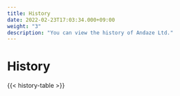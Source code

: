 ```yaml
---
title: History
date: 2022-02-23T17:03:34.000+09:00
weight: "3"
description: "You can view the history of Andaze Ltd."
---
```

# History

{{< history-table >}}
